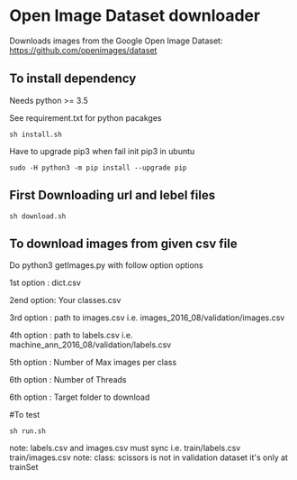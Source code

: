 # Open Image Dataset downloader

Downloads images from the Google Open Image Dataset: https://github.com/openimages/dataset


## To install dependency

Needs python >= 3.5

See requirement.txt for python pacakges

```
sh install.sh
```

Have to upgrade pip3 when fail init pip3 in ubuntu

```
sudo -H python3 -m pip install --upgrade pip
```

## First Downloading url and lebel files
```
sh download.sh
```

## To download images from given csv file

Do python3 getImages.py with follow option options

1st option : dict.csv

2end option: Your classes.csv

3rd option : path to images.csv i.e. images_2016_08/validation/images.csv

4th option : path to labels.csv i.e. machine_ann_2016_08/validation/labels.csv

5th option : Number of Max images per class

6th option   : Number of Threads

6th option : Target folder to download

#To test

```
sh run.sh
```

note: labels.csv and images.csv must sync i.e. train/labels.csv train/images.csv
note: class: scissors is not in validation dataset it's only at trainSet
